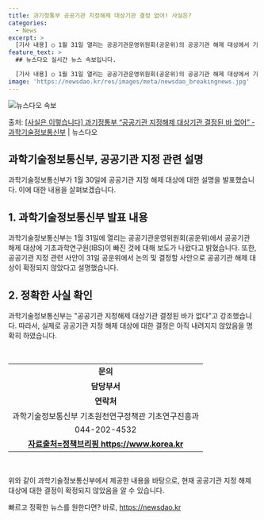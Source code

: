 ```yaml
---
title: 과기정통부 공공기관 지정해제 대상기관 결정 없어! 사실은?
categories:
  - News
excerpt: >
  [기사 내용] ○ 1월 31일 열리는 공공기관운영위원회(공운위)의 공공기관 해제 대상에서 기초과학연구원(IB…
feature_text: >
  ## 뉴스다오 실시간 뉴스 속보입니다.

  [기사 내용] ○ 1월 31일 열리는 공공기관운영위원회(공운위)의 공공기관 해제 대상에서 기초과학연구원(IB…
image: 'https://newsdao.kr/res/images/meta/newsdao_breakingnews.jpg'
---
```


![뉴스다오 속보](https://newsdao.kr/res/images/meta/newsdao_breakingnews.jpg)

<p>출처: <a href="https://newsdao.kr/3091" rel="dofollow">[사실은 이렇습니다] 과기정통부 “공공기관 지정해제 대상기관 결정된 바 없어” - 과학기술정보통신부</a> | 뉴스다오</p>

<h2>과학기술정보통신부, 공공기관 지정 관련 설명</h2>
<p data-ke-size="size16">과학기술정보통신부가 1월 30일에 공공기관 지정 해제 대상에 대한 설명을 발표했습니다. 이에 대한 내용을 살펴보겠습니다.</p>

<h2 data-ke-size="size26">1. 과학기술정보통신부 발표 내용</h2>
<p data-ke-size="size16">과학기술정보통신부는 1월 31일에 열리는 공공기관운영위원회(공운위)에서 공공기관 해제 대상에 기초과학연구원(IBS)이 빠진 것에 대해 보도가 나왔다고 밝혔습니다. 또한, 공공기관 지정 관련 사안이 31일 공운위에서 논의 및 결정할 사안으로 공공기관 해제 대상이 확정되지 않았다고 설명했습니다.</p>

<h2 data-ke-size="size26">2. 정확한 사실 확인</h2>
<p data-ke-size="size16">과학기술정보통신부는 "공공기관 지정해제 대상기관 결정된 바가 없다"고 강조했습니다. 따라서, 실제로 공공기관 지정 해제 대상에 대한 결정은 아직 내려지지 않았음을 명확히 하였습니다.</p>
<p data-ke-size="size16">&nbsp;</p>
<table>
<tbody>
<tr>
<td style="text-align: center; height: 17px;"><b>문의</b></td>
</tr>
<tr>
<td style="text-align: center; height: 17px;"><b>담당부서</b></td>
</tr>
<tr>
<td style="text-align: center; height: 17px;"><b>연락처</b></td>
</tr>
<tr>
<td style="text-align: center; height: 17px;">과학기술정보통신부 기초원천연구정책관 기초연구진흥과</td>
</tr>
<tr>
<td style="text-align: center; height: 17px;">044-202-4532</td>
</tr>
<tr>
<td style="text-align: center; height: 17px;"><a href="https://https://www.korea.kr/main.do"><b>자료출처=정책브리핑 https://www.korea.kr</b></a></td>
</tr>
</tbody>
</table>
<p data-ke-size="size16">&nbsp;</p>
<p data-ke-size="size16">위와 같이 과학기술정보통신부에서 제공한 내용을 바탕으로, 현재 공공기관 지정 해제 대상에 대한 결정이 확정되지 않았음을 알 수 있습니다.</p> 

빠르고 정확한 뉴스를 원한다면? 바로, <a href="https://newsdao.kr" rel="dofollow">https://newsdao.kr</a>


    
